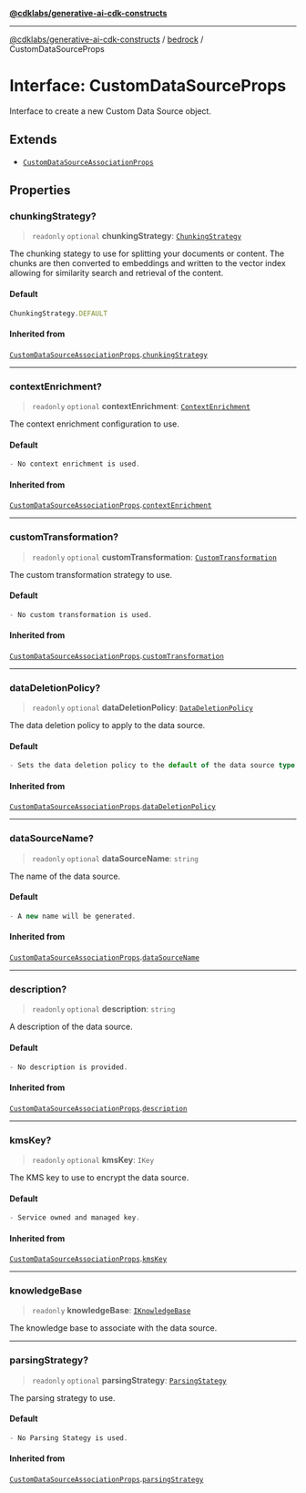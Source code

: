 [**@cdklabs/generative-ai-cdk-constructs**](../../../../README.md)

***

[@cdklabs/generative-ai-cdk-constructs](../../../../README.md) / [bedrock](../README.md) / CustomDataSourceProps

# Interface: CustomDataSourceProps

Interface to create a new Custom Data Source object.

## Extends

- [`CustomDataSourceAssociationProps`](CustomDataSourceAssociationProps.md)

## Properties

### chunkingStrategy?

> `readonly` `optional` **chunkingStrategy**: [`ChunkingStrategy`](../classes/ChunkingStrategy.md)

The chunking stategy to use for splitting your documents or content.
The chunks are then converted to embeddings and written to the vector
index allowing for similarity search and retrieval of the content.

#### Default

```ts
ChunkingStrategy.DEFAULT
```

#### Inherited from

[`CustomDataSourceAssociationProps`](CustomDataSourceAssociationProps.md).[`chunkingStrategy`](CustomDataSourceAssociationProps.md#chunkingstrategy)

***

### contextEnrichment?

> `readonly` `optional` **contextEnrichment**: [`ContextEnrichment`](../classes/ContextEnrichment.md)

The context enrichment configuration to use.

#### Default

```ts
- No context enrichment is used.
```

#### Inherited from

[`CustomDataSourceAssociationProps`](CustomDataSourceAssociationProps.md).[`contextEnrichment`](CustomDataSourceAssociationProps.md#contextenrichment)

***

### customTransformation?

> `readonly` `optional` **customTransformation**: [`CustomTransformation`](../classes/CustomTransformation.md)

The custom transformation strategy to use.

#### Default

```ts
- No custom transformation is used.
```

#### Inherited from

[`CustomDataSourceAssociationProps`](CustomDataSourceAssociationProps.md).[`customTransformation`](CustomDataSourceAssociationProps.md#customtransformation)

***

### dataDeletionPolicy?

> `readonly` `optional` **dataDeletionPolicy**: [`DataDeletionPolicy`](../enumerations/DataDeletionPolicy.md)

The data deletion policy to apply to the data source.

#### Default

```ts
- Sets the data deletion policy to the default of the data source type.
```

#### Inherited from

[`CustomDataSourceAssociationProps`](CustomDataSourceAssociationProps.md).[`dataDeletionPolicy`](CustomDataSourceAssociationProps.md#datadeletionpolicy)

***

### dataSourceName?

> `readonly` `optional` **dataSourceName**: `string`

The name of the data source.

#### Default

```ts
- A new name will be generated.
```

#### Inherited from

[`CustomDataSourceAssociationProps`](CustomDataSourceAssociationProps.md).[`dataSourceName`](CustomDataSourceAssociationProps.md#datasourcename)

***

### description?

> `readonly` `optional` **description**: `string`

A description of the data source.

#### Default

```ts
- No description is provided.
```

#### Inherited from

[`CustomDataSourceAssociationProps`](CustomDataSourceAssociationProps.md).[`description`](CustomDataSourceAssociationProps.md#description)

***

### kmsKey?

> `readonly` `optional` **kmsKey**: `IKey`

The KMS key to use to encrypt the data source.

#### Default

```ts
- Service owned and managed key.
```

#### Inherited from

[`CustomDataSourceAssociationProps`](CustomDataSourceAssociationProps.md).[`kmsKey`](CustomDataSourceAssociationProps.md#kmskey)

***

### knowledgeBase

> `readonly` **knowledgeBase**: [`IKnowledgeBase`](IKnowledgeBase.md)

The knowledge base to associate with the data source.

***

### parsingStrategy?

> `readonly` `optional` **parsingStrategy**: [`ParsingStategy`](../classes/ParsingStategy.md)

The parsing strategy to use.

#### Default

```ts
- No Parsing Stategy is used.
```

#### Inherited from

[`CustomDataSourceAssociationProps`](CustomDataSourceAssociationProps.md).[`parsingStrategy`](CustomDataSourceAssociationProps.md#parsingstrategy)
